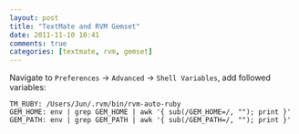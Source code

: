 ```yaml
---
layout: post
title: "TextMate and RVM Gemset"
date: 2011-11-10 10:41
comments: true
categories: [textmate, rvm, gemset]
---
```


Navigate to `Preferences` -> `Advanced` -> `Shell Variables`, add followed variables:

```
TM_RUBY: /Users/Jun/.rvm/bin/rvm-auto-ruby
GEM_HOME: env | grep GEM_HOME | awk '{ sub(/GEM_HOME=/, ""); print }'
GEM_PATH: env | grep GEM_PATH | awk '{ sub(/GEM_PATH=/, ""); print }'
```